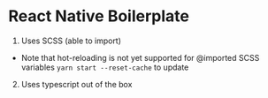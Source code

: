 # React Native Boilerplate

1. Uses SCSS (able to import)
* Note that hot-reloading is not yet supported for @imported SCSS variables ```yarn start --reset-cache``` to update
2. Uses typescript out of the box
